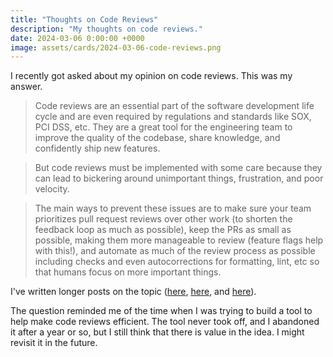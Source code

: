 ```yaml
---
title: "Thoughts on Code Reviews"
description: "My thoughts on code reviews."
date: 2024-03-06 0:00:00 +0000
image: assets/cards/2024-03-06-code-reviews.png
---
```


I recently got asked about my opinion on code reviews. This was my answer.

> Code reviews are an essential part of the software development life cycle and are even required by regulations and standards like SOX, PCI DSS, etc. They are a great tool for the engineering team to improve the quality of the codebase, share knowledge, and confidently ship new features.

> But code reviews must be implemented with some care because they can lead to bickering around unimportant things, frustration, and poor velocity.

> The main ways to prevent these issues are to make sure your team prioritizes pull request reviews over other work (to shorten the feedback loop as much as possible), keep the PRs as small as possible, making them more manageable to review (feature flags help with this!), and automate as much of the review process as possible including checks and even autocorrections for formatting, lint, etc so that humans focus on more important things.

I've written longer posts on the topic ([here](/code-reviews-and-your-company-goal), [here](/the-code-review-bottleneck), and [here](/batch-size)).

The question reminded me of the time when I was trying to build a tool to help make code reviews efficient. The tool never took off, and I abandoned it after a year or so, but I still think that there is value in the idea. I might revisit it in the future.
